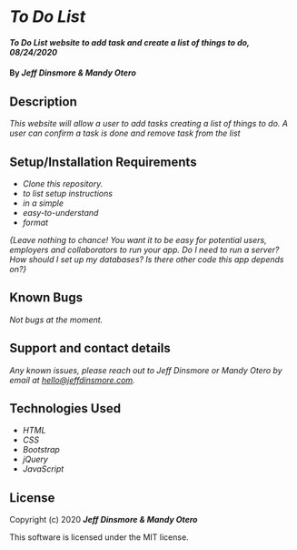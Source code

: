 # _To Do List_

#### _To Do List website to add task and create a list of things to do, 08/24/2020_

#### By _**Jeff Dinsmore & Mandy Otero**_

## Description

_This website will allow a user to add tasks creating a list of things to do. A user can confirm a task is done and remove task from the list_

## Setup/Installation Requirements

* _Clone this repository._
* _to list setup instructions_
* _in a simple_
* _easy-to-understand_
* _format_

_{Leave nothing to chance! You want it to be easy for potential users, employers and collaborators to run your app. Do I need to run a server? How should I set up my databases? Is there other code this app depends on?}_

## Known Bugs

_Not bugs at the moment._

## Support and contact details

_Any known issues, please reach out to Jeff Dinsmore or Mandy Otero by email at hello@jeffdinsmore.com._

## Technologies Used

* _HTML_
* _CSS_
* _Bootstrap_
* _jQuery_
* _JavaScript_

## License

Copyright (c) 2020 **_Jeff Dinsmore & Mandy Otero_**

This software is licensed under the MIT license.